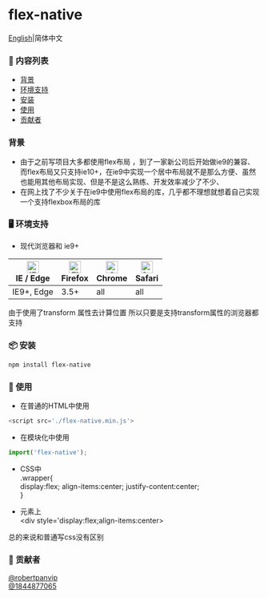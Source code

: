 # flex-native
 [English](./README.md)|简体中文 
### 🔗 内容列表
- [背景](#背景)
- [环境支持](#-环境支持)
- [安装](#-安装)
- [使用](#-使用)
- [贡献者](#-贡献者)

### 背景
- 由于之前写项目大多都使用flex布局 ，到了一家新公司后开始做ie9的兼容、而flex布局又只支持ie10+，在ie9中实现一个居中布局就不是那么方便、虽然也能用其他布局实现、但是不是这么熟练、开发效率减少了不少、
- 在网上找了不少关于在ie9中使用flex布局的库，几乎都不理想就想着自己实现一个支持flexbox布局的库


### 🖥 环境支持
 - 现代浏览器和 ie9+

| [<img src="https://raw.githubusercontent.com/alrra/browser-logos/master/src/edge/edge_48x48.png" alt="IE / Edge" width="24px" height="24px" />](http://godban.github.io/browsers-support-badges/)<br>IE / Edge | [<img src="https://raw.githubusercontent.com/alrra/browser-logos/master/src/firefox/firefox_48x48.png" alt="Firefox" width="24px" height="24px" />](http://godban.github.io/browsers-support-badges/)<br>Firefox | [<img src="https://raw.githubusercontent.com/alrra/browser-logos/master/src/chrome/chrome_48x48.png" alt="Chrome" width="24px" height="24px" />](http://godban.github.io/browsers-support-badges/)<br>Chrome | [<img src="https://raw.githubusercontent.com/alrra/browser-logos/master/src/safari/safari_48x48.png" alt="Safari" width="24px" height="24px" />](http://godban.github.io/browsers-support-badges/)<br>Safari |
| --- | --- | --- | --- |
| IE9+, Edge | 3.5+ | all | all |

 由于使用了transform 属性去计算位置 所以只要是支持transform属性的浏览器都支持
### 📦 安装
```bash
npm install flex-native
```
### 🔨 使用
- 在普通的HTML中使用
```javascript
<script src='./flex-native.min.js'>
```
- 在模块化中使用
```javascript
import('flex-native');
```
- CSS中
	<br>
	.wrapper{     
		display:flex;
		align-items:center;
		justify-content:center;
		<br>
		}
		
- 元素上
	<br>
	&lt;div style='display:flex;align-items:center&gt;
	<br>
	
总的来说和普通写css没有区别

### 🤝 贡献者
[@robertpanvip](https://github.com/robertpanvip)
<br>
[@1844877065](https://github.com/1844877065)
